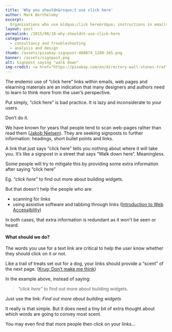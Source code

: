 ```yaml
---
title: 'Why you shouldn&rsquo;t use click here'
author: Mark Berthelemy
excerpt: 
  Organisations who use &ldquo;click here&rdquo; instructions in emails, web pages and elearning need to learn to think from the user&rsquo;s perspective
layout: post
permalink: /2015/08/10-why-shouldnt-use-click-here
categories:
  - consultancy and troubleshooting
  - analysis and design
thumb: /assets/pixabay-signpost-468074_1280-165.png
banner: /assets/signpost.png
alt: Signpost saying "walk down"
img-credit: <a href="https://pixabay.com/en/directory-wall-stones-traffic-sign-468074/" target="_blank">Pixabay</a>
---
```

The endemic use of &ldquo;click here&rdquo; links within emails, web pages and elearning materials are an indication that many designers and authors need to learn to think more from the user&rsquo;s perspective.

Put simply, &ldquo;click here&rdquo; is bad practice. It is lazy and inconsiderate to your users.

Don&rsquo;t do it.

We have known for years that people tend to scan web-pages rather than read them (<a href="http://www.nngroup.com/articles/how-users-read-on-the-web/" target="_blank">Jakob Nielsen</a>). They are seeking signposts to further information: headings, short bullet points and links.

A link that just says &ldquo;click here&rdquo; tells you nothing about where it will take you. It&rsquo;s like a signpost in a street that says &ldquo;Walk down here&rdquo;. Meaningless.

Some people will try to mitigate this by providing some extra information after saying &ldquo;click here&rdquo;

Eg. *&ldquo;click here&rdquo;* to find out more about building widgets.

But that doesn't help the people who are:

- scanning for links
- using assistive software and tabbing through links (<a href="https://www.w3.org/WAI/intro/accessibility.php" target="_blank">Introduction to Web Accessibility</a>)

In both cases, that extra information is redundant as it won't be seen or heard.

#### What should we do?

The words you use for a text link are critical to help the user know whether they should click on it or not.

Like a trail of treats set out for a dog, your links should provide a &ldquo;scent&rdquo; of the next page. (<a href="http://www.sensible.com/dmmt.html" target="_blank">Krug: Don&rsquo;t make me think</a>)

In the example above, instead of saying:

> *&ldquo;click here&rdquo;* to find out more about building widgets.

Just use the link: *Find out more about building widgets*

It really is that simple. But it does need a tiny bit of extra thought about which words are going to convey most scent.

You may even find that more people then click on your links...
